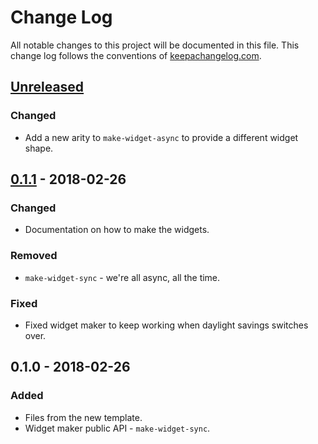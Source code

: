 # Change Log
All notable changes to this project will be documented in this file. This change log follows the conventions of [keepachangelog.com](http://keepachangelog.com/).

## [Unreleased]
### Changed
- Add a new arity to `make-widget-async` to provide a different widget shape.

## [0.1.1] - 2018-02-26
### Changed
- Documentation on how to make the widgets.

### Removed
- `make-widget-sync` - we're all async, all the time.

### Fixed
- Fixed widget maker to keep working when daylight savings switches over.

## 0.1.0 - 2018-02-26
### Added
- Files from the new template.
- Widget maker public API - `make-widget-sync`.

[Unreleased]: https://github.com/your-name/clj-helpers/compare/0.1.1...HEAD
[0.1.1]: https://github.com/your-name/clj-helpers/compare/0.1.0...0.1.1
